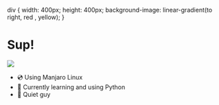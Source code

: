 div {
                width: 400px;
                height: 400px;
                background-image: linear-gradient(to right, red , yellow);
            }

<div><h1>Sup!</h1></div>
<img src=https://c.tenor.com/YFH8r7l0IX0AAAAd/walter-white-falling.gif>
<ul>
<li>💿 Using Manjaro Linux</li>
<li>🐍 Currently learning and using Python</li>
<li>🤫 Quiet guy</li>
</ul>

<!---
Vaisaz/Vaisaz is a ✨ special ✨ repository because its `README.md` (this file) appears on your GitHub profile.
You can click the Preview link to take a look at your changes.
--->

